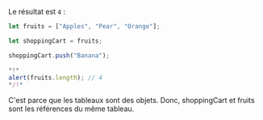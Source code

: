 Le résultat est `4` :

```js run
let fruits = ["Apples", "Pear", "Orange"];

let shoppingCart = fruits;

shoppingCart.push("Banana");

*!*
alert(fruits.length); // 4
*/!*
```

C'est parce que les tableaux sont des objets.
Donc, shoppingCart et fruits sont les références du même tableau.
